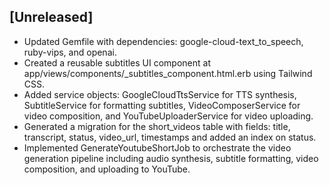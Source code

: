 ## [Unreleased]
- Updated Gemfile with dependencies: google-cloud-text_to_speech, ruby-vips, and openai.
- Created a reusable subtitles UI component at app/views/components/_subtitles_component.html.erb using Tailwind CSS.
- Added service objects: GoogleCloudTtsService for TTS synthesis, SubtitleService for formatting subtitles, VideoComposerService for video composition, and YouTubeUploaderService for video uploading.
- Generated a migration for the short_videos table with fields: title, transcript, status, video_url, timestamps and added an index on status.
- Implemented GenerateYoutubeShortJob to orchestrate the video generation pipeline including audio synthesis, subtitle formatting, video composition, and uploading to YouTube.
